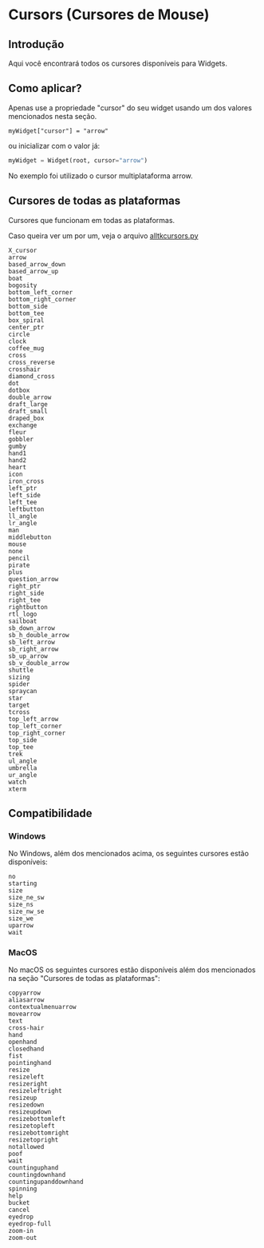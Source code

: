 





# Cursors (Cursores de Mouse)

## Introdução

Aqui você encontrará todos os cursores disponíveis para Widgets.

## Como aplicar?

Apenas use a propriedade "cursor" do seu widget usando um dos valores mencionados nesta seção.

``myWidget["cursor"] = "arrow"``

ou inicializar com o valor já:

```python
myWidget = Widget(root, cursor="arrow")
```

No exemplo foi utilizado o cursor multiplataforma arrow.

## Cursores de todas as plataformas

Cursores que funcionam em todas as plataformas.

Caso queira ver um por um, veja o arquivo [alltkcursors.py](https://github.com/Inky1003/tknutshell-examples/blob/main/cursors/alltkcursors.py)

```
X_cursor
arrow
based_arrow_down
based_arrow_up
boat
bogosity
bottom_left_corner
bottom_right_corner
bottom_side
bottom_tee
box_spiral
center_ptr
circle
clock
coffee_mug
cross
cross_reverse
crosshair
diamond_cross
dot
dotbox
double_arrow
draft_large
draft_small
draped_box
exchange
fleur
gobbler
gumby
hand1
hand2
heart
icon
iron_cross
left_ptr
left_side
left_tee
leftbutton
ll_angle
lr_angle
man
middlebutton
mouse
none
pencil
pirate
plus
question_arrow
right_ptr
right_side
right_tee
rightbutton
rtl_logo
sailboat
sb_down_arrow
sb_h_double_arrow
sb_left_arrow
sb_right_arrow
sb_up_arrow
sb_v_double_arrow
shuttle
sizing
spider
spraycan
star
target
tcross
top_left_arrow
top_left_corner
top_right_corner
top_side
top_tee
trek
ul_angle
umbrella
ur_angle
watch
xterm
```

## Compatibilidade

### Windows

No Windows, além dos mencionados acima, os seguintes cursores estão disponíveis:

```
no
starting
size
size_ne_sw
size_ns
size_nw_se
size_we
uparrow
wait
```

### MacOS

No macOS os seguintes cursores estão disponíveis além dos mencionados na seção "Cursores de todas as plataformas":

```
copyarrow
aliasarrow
contextualmenuarrow
movearrow
text
cross-hair
hand
openhand
closedhand
fist
pointinghand
resize
resizeleft
resizeright
resizeleftright
resizeup
resizedown
resizeupdown
resizebottomleft
resizetopleft
resizebottomright
resizetopright
notallowed
poof
wait
countinguphand
countingdownhand
countingupanddownhand
spinning
help
bucket
cancel
eyedrop
eyedrop-full
zoom-in
zoom-out
```